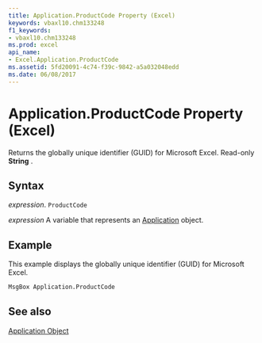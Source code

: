```yaml
---
title: Application.ProductCode Property (Excel)
keywords: vbaxl10.chm133248
f1_keywords:
- vbaxl10.chm133248
ms.prod: excel
api_name:
- Excel.Application.ProductCode
ms.assetid: 5fd20091-4c74-f39c-9842-a5a032048edd
ms.date: 06/08/2017
---
```



# Application.ProductCode Property (Excel)

Returns the globally unique identifier (GUID) for Microsoft Excel. Read-only  **String** .


## Syntax

 _expression_. `ProductCode`

 _expression_ A variable that represents an [Application](Excel.Application-graph-property.md) object.


## Example

This example displays the globally unique identifier (GUID) for Microsoft Excel.


```vb
MsgBox Application.ProductCode
```


## See also


[Application Object](Excel.Application(object).md)

